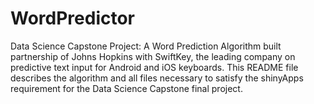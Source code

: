 # WordPredictor
Data Science Capstone Project: A Word Prediction Algorithm built partnership of Johns Hopkins with SwiftKey, the leading company on predictive text input for Android and iOS keyboards.
This README file describes the algorithm and all files necessary to satisfy the shinyApps requirement for the Data Science Capstone final project.
